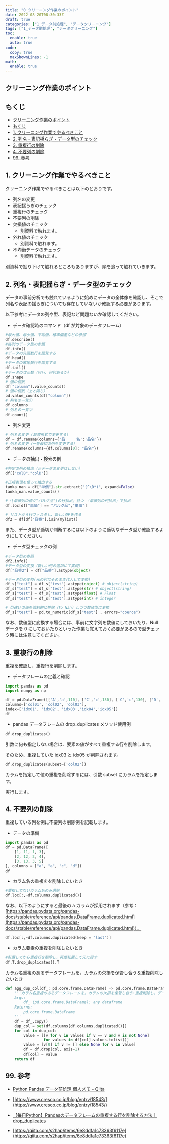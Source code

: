 ```yaml
---
title: "0_クリーニング作業のポイント"
date: 2022-08-20T08:30:33Z
draft: true
categories: ["1_データ前処理", "データクリーニング"]
tags: ["1_データ前処理", "データクリーニング"]
toc:
  enable: true
  auto: true
code:
  copy: true
  maxShownLines: -1
math:
  enable: true
---
```

## クリーニング作業のポイント
## もくじ
- [クリーニング作業のポイント](#クリーニング作業のポイント)
- [もくじ](#もくじ)
- [1. クリーニング作業でやるべきこと](#1-クリーニング作業でやるべきこと)
- [2. 列名・表記揺らぎ・データ型のチェック](#2-列名表記揺らぎデータ型のチェック)
- [3. 重複行の削除](#3-重複行の削除)
- [4. 不要列の削除](#4-不要列の削除)
- [99. 参考](#99-参考)

## 1. クリーニング作業でやるべきこと

クリーニング作業でやるべきことは以下のとおりです。

- 列名の変更
- 表記揺らぎのチェック
- 重複行のチェック
- 不要列の削除
- 欠損値のチェック
    - 別資料で触れます。
- 外れ値のチェック
    - 別資料で触れます。
- 不均衡データのチェック
    - 別資料で触れます。

別資料で掘り下げて触れるところもありますが、順を追って触れていきます。

## 2. 列名・表記揺らぎ・データ型のチェック

データの事前分析でも触れているように始めにデータの全体像を確認し、そこで列名や表記の揺らぎについても存在していないか確認する必要があります。

以下参考にデータの列や型、表記など問題ないか確認してください。

- データ確認時のコマンド（df が対象のデータフレーム）

```python
#最大値、最小値、平均値、標準偏差などの参照
df.describe()
#各列のデータ型の参照
df.info()
#データの先頭数行を閲覧する
df.head()
#データの末尾数行を閲覧する
df.tail()
#データの次元数（何行、何列あるか）
df.shape
# 値の個数
df["column"].value_counts()
# 値の個数（上と同じ）
pd.value_counts(df["column"])
# 列名の一覧①
df.columns
# 列名の一覧②
df.count()
```

- 列名変更

```python
# 列名の変更 (辞書形式で変更する)
df = df.rename(columns={'品　　　名':'品名'})
# 列名の変更（一番最初の列を変更する）
df.rename(columns={df.columns[0]: "品名"})
```

- データの抽出・検索の例

```python
#特定の列の抽出（元データの変更はしない）
df[["colB","colD"]]

#正規表現を使って抽出する
tanka_nan = df["単価"].str.extract("(^\D*)", expand=False)
tanka_nan.value_counts()

#「[単価列の値が"バルク品"]の行抽出」且つ　「単価列の列抽出」で抽出
df.loc[df["単価"] == "バルク品","単価"]

# リストから行フィルタし、新しいDFを作る
df2 = df[df["品番"].isin(mylist)]
```

また、データ型が適切か判断するには以下のように適切なデータ型か確認するようにしてください。

- データ型チェックの例

```python
#データ型の参照
df2.info()
#データ型の変換（新しい列の追加にて実現）
df["品番2"] = df["品番"].astype(object)

#データ型の変換(元の列にそのまま代入して変換)
df_s["test"] = df_s["test"].astype(object) # object(string)
df_s["test"] = df_s["test"].astype(str) # object(string)
df_s["test"] = df_s["test"].astype(float) # Float
df_s["test"] = df_s["test"].astype(int) # integer

# 型違いの値を強制的に排除（To Nan）しつつ数値型に変換
df_s["test"] = pd.to_numeric(df_s["test"] , errors="coerce")
```

なお、数値型に変換する場合には、事前に文字列を数値にしておいたり、Null データを 0 にしておいたりといった作業も覚えておく必要があるので型チェック時には注意してください。

## 3. 重複行の削除

重複を確認し、重複行を削除します。

- データフレームの定義と確認

```python
import pandas as pd
import numpy as np

df = pd.DataFrame([['A','a',110], ['C','c',130], ['C','c',130], ['D', 'a',140],['A','a',110]],
columns=['col01', 'col02', 'col03'],
index=['idx01', 'idx02', 'idx03','idx04','idx05'])
df
```

- pandas データフレームの drop_duplicates メソッド使用例

```python
df.drop_duplicates()
```

引数に何も指定しない場合は、要素の値がすべて重複する行を削除します。

そのため、重複していた idx03 と idx05 が削除されます。

```python
df.drop_duplicates(subset=['col02'])
```

カラムを指定して値の重複を削除するには、引数 subset にカラムを指定します。

実行します。

## 4. 不要列の削除

重複している列を例に不要列の削除例を記載します。

- データの準備

```python
import pandas as pd
df = pd.DataFrame([
    [1, 11, 1, 3],
    [2, 12, 2, 4],
    [3, 13, 3, 5]
], columns = ["a", "a", "c", "d"])
df
```

- カラム名の重複をを削除したいとき

```python
#重複してないカラム名のみ選択
df.loc[:,~df.columns.duplicated()]
```

なお、以下のようにすると最後の a カラムが採用されます（参考：[https://pandas.pydata.org/pandas-docs/stable/reference/api/pandas.DataFrame.duplicated.html](https://pandas.pydata.org/pandas-docs/stable/reference/api/pandas.DataFrame.duplicated.html)）。

```python
df.loc[:,~df.columns.duplicated(keep = "last")]
```

- カラム要素の重複を削除したいとき

```python
#転置してから重複行を削除し，再度転置して元に戻す
df.T.drop_duplicates().T
```

カラム名重複のあるデータフレームを，カラムの欠損を保管し合う＆重複削除したいとき


```Python
def agg_dup_col(df_: pd.core.frame.DataFrame) -> pd.core.frame.DataFrame:
    '''カラム名重複のあるデータフレームを，カラムの欠損を保管し合う+重複削除し，データフレームとして返す
    Args:
        df_ (pd.core.frame.DataFrame): any dataframe
    Returns:
        pd.core.frame.DataFrame
    '''
    df = df_.copy()
    dup_col = set(df.columns[df.columns.duplicated()])
    for col in dup_col:
        value = [[v for v in values if v == v and v is not None]
                 for values in df[col].values.tolist()]
        value = [v[0] if v != [] else None for v in value]
        df = df.drop(col, axis=1)
        df[col] = value
    return df
```

## 99. 参考

- [Python Pandas データ前処理 個人メモ - Qiita](https://qiita.com/jooji/items/89fc03018e31f3e89519)

- [https://www.cresco.co.jp/blog/entry/18543/](https://www.cresco.co.jp/blog/entry/18543/)

- [【毎日Python】Pandasのデータフレームの重複する行を削除する方法｜drop_duplicates](https://kino-code.com/python-pandas-drop_duplicates/)

- [https://qiita.com/s2hap/items/6e8ddfa1c73363f6117e](https://qiita.com/s2hap/items/6e8ddfa1c73363f6117e)
